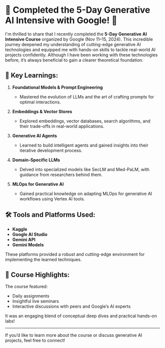 # 🌟 Completed the 5-Day Generative AI Intensive with Google! 🌟

I'm thrilled to share that I recently completed the **5-Day Generative AI Intensive Course** organized by Google (Nov 11–15, 2024). This incredible journey deepened my understanding of cutting-edge generative AI technologies and equipped me with hands-on skills to tackle real-world AI projects confidently. Although I have been working with these technologies before, it’s always beneficial to gain a clearer theoretical foundation. 

## 📖 Key Learnings:

1. **Foundational Models & Prompt Engineering**  
   - Mastered the evolution of LLMs and the art of crafting prompts for optimal interactions.

2. **Embeddings & Vector Stores**  
   - Explored embeddings, vector databases, search algorithms, and their trade-offs in real-world applications.

3. **Generative AI Agents**  
   - Learned to build intelligent agents and gained insights into their iterative development process.

4. **Domain-Specific LLMs**  
   - Delved into specialized models like SecLM and Med-PaLM, with guidance from researchers behind them.

5. **MLOps for Generative AI**  
   - Gained practical knowledge on adapting MLOps for generative AI workflows using Vertex AI tools.

## 🛠️ Tools and Platforms Used:

- **Kaggle**
- **Google AI Studio**
- **Gemini API**
- **Gemini Models**

These platforms provided a robust and cutting-edge environment for implementing the learned techniques.

## 🙌 Course Highlights:

The course featured:
- Daily assignments
- Insightful live seminars
- Interactive discussions with peers and Google’s AI experts

It was an engaging blend of conceptual deep dives and practical hands-on labs!  

---

If you’d like to learn more about the course or discuss generative AI projects, feel free to connect!  
